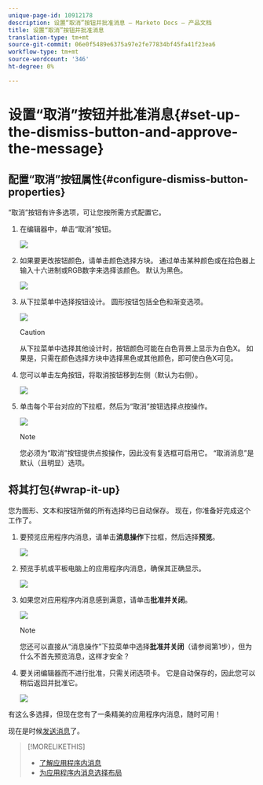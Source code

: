 ```yaml
---
unique-page-id: 10912178
description: 设置“取消”按钮并批准消息 — Marketo Docs — 产品文档
title: 设置“取消”按钮并批准消息
translation-type: tm+mt
source-git-commit: 06e0f5489e6375a97e2fe77834bf45fa41f23ea6
workflow-type: tm+mt
source-wordcount: '346'
ht-degree: 0%

---
```



# 设置“取消”按钮并批准消息{#set-up-the-dismiss-button-and-approve-the-message}

## 配置“取消”按钮属性{#configure-dismiss-button-properties}

“取消”按钮有许多选项，可让您按所需方式配置它。

1. 在编辑器中，单击“取消”按钮。

   ![](assets/image2016-5-9-10-3a23-3a37.png)

1. 如果要更改按钮颜色，请单击颜色选择方块。 通过单击某种颜色或在拾色器上输入十六进制或RGB数字来选择该颜色。 默认为黑色。

   ![](assets/image2016-5-9-10-3a33-3a17.png)

1. 从下拉菜单中选择按钮设计。 圆形按钮包括全色和渐变选项。

   ![](assets/image2016-5-9-10-3a35-3a46.png)

   >[!CAUTION]
   >
   >从下拉菜单中选择其他设计时，按钮颜色可能在白色背景上显示为白色X。 如果是，只需在颜色选择方块中选择黑色或其他颜色，即可使白色X可见。

1. 您可以单击左角按钮，将取消按钮移到左侧（默认为右侧）。

   ![](assets/image2016-5-9-10-3a39-3a5.png)

1. 单击每个平台对应的下拉框，然后为“取消”按钮选择点按操作。

   ![](assets/image2016-5-9-10-3a43-3a54.png)

   >[!NOTE]
   >
   >您必须为“取消”按钮提供点按操作，因此没有复选框可启用它。 “取消消息”是默认（且明显）选项。

## 将其打包{#wrap-it-up}

您为图形、文本和按钮所做的所有选择均已自动保存。 现在，你准备好完成这个工作了。

1. 要预览应用程序内消息，请单击&#x200B;**消息操作**&#x200B;下拉框，然后选择&#x200B;**预览**。

   ![](assets/image2016-5-9-10-3a58-3a38.png)

1. 预览手机或平板电脑上的应用程序内消息，确保其正确显示。

   ![](assets/image2016-5-9-11-3a2-3a13.png)

1. 如果您对应用程序内消息感到满意，请单击&#x200B;**批准并关闭**。

   ![](assets/image2016-5-9-11-3a8-3a52.png)

   >[!NOTE]
   >
   >您还可以直接从“消息操作”下拉菜单中选择&#x200B;**批准并关闭**（请参阅第1步），但为什么不首先预览消息，这样才安全？

1. 要关闭编辑器而不进行批准，只需关闭选项卡。 它是自动保存的，因此您可以稍后返回并批准它。

   ![](assets/image2016-5-9-11-3a9-3a46.png)

有这么多选择，但现在您有了一条精美的应用程序内消息，随时可用！

现在是时候[发送消息](/help/marketo/product-docs/mobile-marketing/in-app-messages/sending-your-in-app-message/send-your-in-app-message.md)了。

>[!MORELIKETHIS]
>
>* [了解应用程序内消息](/help/marketo/product-docs/mobile-marketing/in-app-messages/understanding-in-app-messages.md)
>* [为应用程序内消息选择布局](/help/marketo/product-docs/mobile-marketing/in-app-messages/creating-in-app-messages/choose-a-layout-for-your-in-app-message.md)

